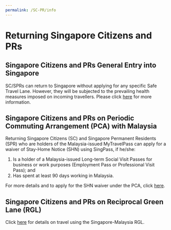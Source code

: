 ```yaml
---
permalink: /SC-PR/info
---
```


# Returning Singapore Citizens and PRs

## Singapore Citizens and PRs General Entry into Singapore
SC/SPRs can return to Singapore without applying for any specific Safe Travel Lane. However, they will be subjected to the prevailing health measures imposed on incoming travellers. Please click [here](https://www.ica.gov.sg/covid-19) for more information.

## Singapore Citizens and PRs on Periodic Commuting Arrangement (PCA) with Malaysia

Returning Singapore Citizens (SC) and Singapore Permanent Residents (SPR) who are holders of the Malaysia-issued MyTravelPass can apply for a waiver of Stay-Home Notice (SHN) using SingPass, if he/she:

1.	Is a holder of a Malaysia-issued Long-term Social Visit Passes for business or work purposes (Employment Pass or Professional Visit Pass); and
2.	Has spent at least 90 days working in Malaysia.

For more details and to apply for the SHN waiver under the PCA, click [here](/malaysia/pca/information-sc-pr).

## Singapore Citizens and PRs on Reciprocal Green Lane (RGL)
Click [here](/rgl/requirements-and-process) for details on travel using the Singapore-Malaysia RGL.


